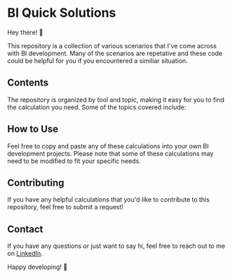 # BI Quick Solutions

Hey there! 👋

This repository is a collection of various scenarios that I've come across with BI development. Many of the scenarios are repetative and these code could be helpful for you if you encountered a similiar situation. 

## Contents

The repository is organized by tool and topic, making it easy for you to find the calculation you need. Some of the topics covered include:

## How to Use

Feel free to copy and paste any of these calculations into your own BI development projects. Please note that some of these calculations may need to be modified to fit your specific needs.

## Contributing

If you have any helpful calculations that you'd like to contribute to this repository, feel free to submit a request!

## Contact

If you have any questions or just want to say hi, feel free to reach out to me on [LinkedIn](https://www.linkedin.com/in/tianen-cheng/). 

Happy developing! 🚀
